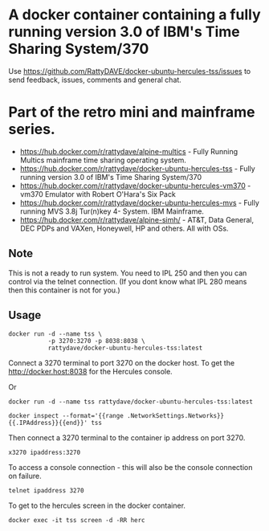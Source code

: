 # A docker container containing a fully running version 3.0 of IBM's Time Sharing System/370

Use https://github.com/RattyDAVE/docker-ubuntu-hercules-tss/issues to send feedback, issues, comments and general chat.

# Part of the retro mini and mainframe series.

* https://hub.docker.com/r/rattydave/alpine-multics - Fully Running Multics mainframe time sharing operating system.
* https://hub.docker.com/r/rattydave/docker-ubuntu-hercules-tss - Fully running version 3.0 of IBM's Time Sharing System/370
* https://hub.docker.com/r/rattydave/docker-ubuntu-hercules-vm370 - vm370 Emulator with Robert O'Hara's Six Pack
* https://hub.docker.com/r/rattydave/docker-ubuntu-hercules-mvs - Fully running MVS 3.8j Tur(n)key 4- System. IBM Mainframe.
* https://hub.docker.com/r/rattydave/alpine-simh/ - AT&T, Data General, DEC PDPs and VAXen, Honeywell, HP and others. All with OSs. 


## Note

This is not a ready to run system. You need to IPL 250 and then you can control via the telnet connection. (If you dont know what IPL 280 means then this container is not for you.)

## Usage

```
docker run -d --name tss \
           -p 3270:3270 -p 8038:8038 \
           rattydave/docker-ubuntu-hercules-tss:latest
```

Connect a 3270 terminal to port 3270 on the docker host.
To get the http://docker.host:8038 for the Hercules console.

Or

```
docker run -d --name tss rattydave/docker-ubuntu-hercules-tss:latest

docker inspect --format='{{range .NetworkSettings.Networks}}{{.IPAddress}}{{end}}' tss
```

Then connect a 3270 terminal to the container ip address on port 3270.

```
x3270 ipaddress:3270
```

To access a console connection - this will also be the console connection on failure.

```
telnet ipaddress 3270
```

To get to the hercules screen in the docker container.

```
docker exec -it tss screen -d -RR herc
```
